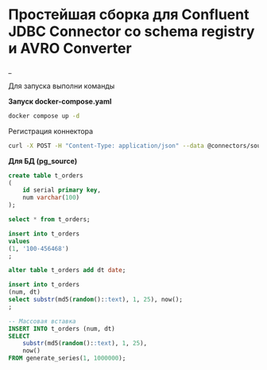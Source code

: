 # Простейшая сборка для Confluent JDBC Connector со schema registry и AVRO Converter
_

Для запуска выполни команды

**Запуск docker-compose.yaml**
```bash
docker compose up -d
```
Регистрация коннектора
```bash
curl -X POST -H "Content-Type: application/json" --data @connectors/source_connector.json http://localhost:8083/connectors
```

**Для БД (pg_source)**
```sql
create table t_orders
(
	id serial primary key,
	num varchar(100)
);

select * from t_orders;

insert into t_orders
values
(1, '100-456468')
;

alter table t_orders add dt date;

insert into t_orders
(num, dt)
select substr(md5(random()::text), 1, 25), now();
;

-- Массовая вставка
INSERT INTO t_orders (num, dt)
SELECT 
    substr(md5(random()::text), 1, 25),
    now()
FROM generate_series(1, 1000000);

```


